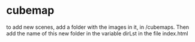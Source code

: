# cubemap

to add new scenes, add a folder with the images in it, in /cubemaps.
Then add the name of this new folder in the variable dirLst in the file index.html
